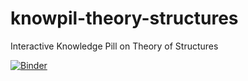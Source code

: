 # knowpil-theory-structures
Interactive Knowledge Pill on Theory of Structures

[![Binder](https://mybinder.org/badge_logo.svg)](https://mybinder.org/v2/gh/asuagar/knowpil-theory-structures/master?filepath=stiffness.ipynb)
